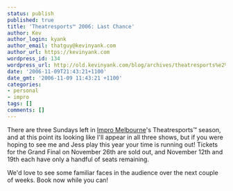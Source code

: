 ```yaml
---
status: publish
published: true
title: 'Theatresports™ 2006: Last Chance'
author: Kev
author_login: kyank
author_email: thatguy@kevinyank.com
author_url: https://kevinyank.com
wordpress_id: 134
wordpress_url: http://old.kevinyank.com/blog/archives/theatresports%e2%84%a2-2006-last-chance/
date: '2006-11-09T21:43:21+1100'
date_gmt: '2006-11-09 11:43:21 +1100'
categories:
- personal
- impro
tags: []
comments: []
---
```

<p>There are three Sundays left in <a href="http://www.impromelbourne.com.au/">Impro Melbourne</a>'s Theatresports™ season, and at this point its looking like I'll appear in all three shows, but if you were hoping to see me and Jess play this year your time is running out! Tickets for the Grand Final on November 26th are sold out, and November 12th and 19th each have only a handful of seats remaining.</p>
<p>We'd love to see some familiar faces in the audience over the next couple of weeks. Book now while you can!</p>
